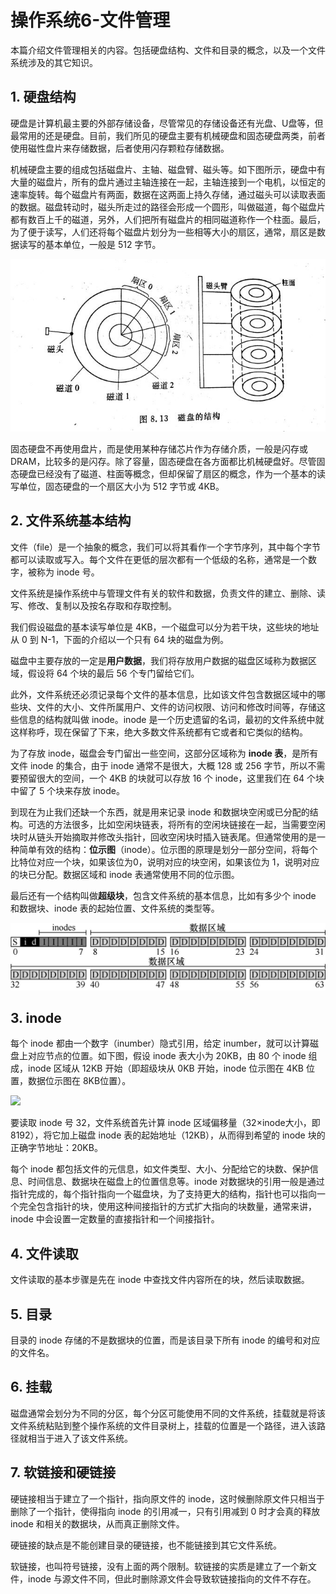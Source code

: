 # 操作系统6-文件管理


本篇介绍文件管理相关的内容。包括硬盘结构、文件和目录的概念，以及一个文件系统涉及的其它知识。

<!--more-->

## 1. 硬盘结构

硬盘是计算机最主要的外部存储设备，尽管常见的存储设备还有光盘、U盘等，但最常用的还是硬盘。目前，我们所见的硬盘主要有机械硬盘和固态硬盘两类，前者使用磁性盘片来存储数据，后者使用闪存颗粒存储数据。

机械硬盘主要的组成包括磁盘片、主轴、磁盘臂、磁头等。如下图所示，硬盘中有大量的磁盘片，所有的盘片通过主轴连接在一起，主轴连接到一个电机，以恒定的速率旋转。每个磁盘片有两面，数据在这两面上持久存储，通过磁头可以读取表面的数据。磁盘转动时，磁头所走过的路径会形成一个圆形，叫做磁道，每个磁盘片都有数百上千的磁道，另外，人们把所有磁盘片的相同磁道称作一个柱面。最后，为了便于读写，人们还将每个磁盘片划分为一些相等大小的扇区，通常，扇区是数据读写的基本单位，一般是 512 字节。

![1597710757496](/images/操作系统6-文件管理/1597710757496.jpg)

固态硬盘不再使用盘片，而是使用某种存储芯片作为存储介质，一般是闪存或 DRAM，比较多的是闪存。除了容量，固态硬盘在各方面都比机械硬盘好。尽管固态硬盘已经没有了磁道、柱面等概念，但却保留了扇区的概念，作为一个基本的读写单位，固态硬盘的一个扇区大小为 512 字节或 4KB。

## 2. 文件系统基本结构

文件（file）是一个抽象的概念，我们可以将其看作一个字节序列，其中每个字节都可以读取或写入。每个文件在更低的层次都有一个低级的名称，通常是一个数字，被称为 inode 号。

文件系统是操作系统中与管理文件有关的软件和数据，负责文件的建立、删除、读写、修改、复制以及按名存取和存取控制。

我们假设磁盘的基本读写单位是 4KB，一个磁盘可以分为若干块，这些块的地址从 0 到 N-1，下面的介绍以一个只有 64 块的磁盘为例。

磁盘中主要存放的一定是**用户数据**，我们将存放用户数据的磁盘区域称为数据区域，假设将 64 个块的最后 56 个专门留给它们。

此外，文件系统还必须记录每个文件的基本信息，比如该文件包含数据区域中的哪些块、文件的大小、文件所属用户、文件的访问权限、访问和修改时间等，存储这些信息的结构就叫做 inode。inode 是一个历史遗留的名词，最初的文件系统中就这样称呼，现在保留了下来，绝大多数文件系统都有它或者和它类似的结构。

为了存放 inode，磁盘会专门留出一些空间，这部分区域称为 **inode 表**，是所有文件 inode 的集合，由于 inode 通常不是很大，大概 128 或 256 字节，所以不需要预留很大的空间，一个 4KB 的块就可以存放 16 个 inode，这里我们在 64 个块中留了 5 个块来存放 inode。

到现在为止我们还缺一个东西，就是用来记录 inode 和数据块空闲或已分配的结构。可选的方法很多，比如空闲块链表，将所有的空闲块链接在一起，当需要空闲块时从链头开始摘取并修改头指针，回收空闲块时插入链表尾。但通常使用的是一种简单有效的结构：**位示图**（inode）。位示图的原理是划分一部分空间，将每个比特位对应一个块，如果该位为0，说明对应的块空闲，如果该位为 1，说明对应的块已分配。数据区域和 inode 表通常使用不同的位示图。

最后还有一个结构叫做**超级块**，包含文件系统的基本信息，比如有多少个 inode 和数据块、inode 表的起始位置、文件系统的类型等。

![](/images/操作系统6-文件管理/epub_30179184_248.jfif)

## 3. inode

每个 inode 都由一个数字（inumber）隐式引用，给定 inumber，就可以计算磁盘上对应节点的位置。如下图，假设 inode 表大小为 20KB，由 80 个 inode 组成，inode 区域从 12KB 开始（即超级块从 0KB 开始，inode 位示图在 4KB 位置，数据位示图在 8KB位置）。

![](https://res.weread.qq.com/wrepub/epub_30179184_249)

要读取 inode 号 32，文件系统首先计算 inode 区域偏移量（32×inode大小，即 8192），将它加上磁盘 inode 表的起始地址（12KB），从而得到希望的 inode 块的正确字节地址：20KB。

每个 inode 都包括文件的元信息，如文件类型、大小、分配给它的块数、保护信息、时间信息、数据块在磁盘上的位置信息等。inode 对数据块的引用一般是通过指针完成的，每个指针指向一个磁盘块，为了支持更大的结构，指针也可以指向一个完全包含指针的块，使用这种间接指针的方式扩大指向的块数量，通常来讲，inode 中会设置一定数量的直接指针和一个间接指针。

## 4. 文件读取

文件读取的基本步骤是先在 inode 中查找文件内容所在的块，然后读取数据。

## 5. 目录

目录的 inode 存储的不是数据块的位置，而是该目录下所有 inode 的编号和对应的文件名。

## 6. 挂载

磁盘通常会划分为不同的分区，每个分区可能使用不同的文件系统，挂载就是将该文件系统粘贴到整个操作系统的文件目录树上，挂载的位置是一个路径，进入该路径就相当于进入了该文件系统。

## 7. 软链接和硬链接

硬链接相当于建立了一个指针，指向原文件的 inode，这时候删除原文件只相当于删除了一个指针，使得指向 inode 的引用减一，只有引用减到 0 时才会真的释放 inode 和相关的数据块，从而真正删除文件。

硬链接的缺点是不能创建目录的硬链接，也不能链接到其它文件系统。

软链接，也叫符号链接，没有上面的两个限制。软链接的实质是建立了一个新文件，inode 与源文件不同，但此时删除源文件会导致软链接指向的文件不存在。
